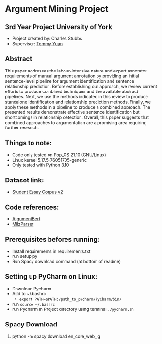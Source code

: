 # Argument Mining Project

## 3rd Year Project University of York
- Project created by: Charles Stubbs
- Supervisor: [Tommy Yuan](https://www-users.cs.york.ac.uk/~tommy/)

## Abstract
This paper addresses the labour-intensive nature and expert annotator requirements of manual argument annotation by providing an initial sentence-level pipeline for argument identification and sentence relationship prediction. Before establishing our approach, we review current efforts to produce combined techniques and the available abstract pipelines. Next, we use the methods indicated in this review to produce standalone identification and relationship prediction methods. Finally, we apply these methods in a pipeline to produce a combined approach. The presented results demonstrate effective sentence identification but shortcomings in relationship detection. Overall, this paper suggests that combined approaches to argumentation are a promising area requiring further research.

## Things to note:
- Code only tested on Pop_OS 21.10 (GNU/Linux)
- Linux kernel 5.17.5-76051705-generic
- Only tested with Python 3.10

## Dataset link:
- [Student Essay Corpus v2](https://tudatalib.ulb.tu-darmstadt.de/handle/tudatalib/2422)

## Code references:
- [ArgumentBert](https://github.com/negedng/argument_BERT/)
- [MilzParser](https://github.com/Milzi/arguEParser)

## Prerequisites befores running:
- Install requirements in requirements.txt
- run setup.py
- Run Spacy download command (at bottom of readme)

## Setting up PyCharm on Linux:
- Download Pycharm
- Add to ~/.bashrc
  - `export PATH=$PATH:/path_to_pycharm/PyCharm/bin/`
- run `source ~/.bashrc`
- run Pycharm in Project directory using terminal `./pycharm.sh`


## Spacy Download
1. python -m spacy download en_core_web_lg

